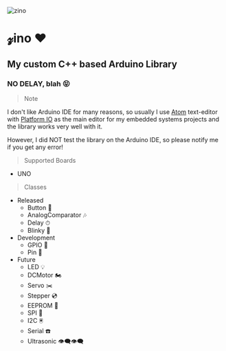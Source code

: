 ![zino](https://raw.githubusercontent.com/saleem-hadad/zino/master/zino.jpg)

# 𝔃ino ❤︎
## My custom C++ based Arduino Library
### NO DELAY, blah 😝

> Note

I don't like Arduino IDE for many reasons, so usually I use [Atom](https://atom.io/) text-editor with [Platform IO](http://platformio.org/platformio-ide) as the main editor for my embedded systems projects and the library works very well with it.

However, I did NOT test the library on the Arduino IDE, so please notify me if you get any error!


> Supported Boards

+ UNO

> Classes

- Released
  + Button 🔲
  + AnalogComparator 🎶
  + Delay ⏱
  + Blinky 🔮
- Development
  + GPIO 🎹
  + Pin 📍
- Future
  + LED 💡
  + DCMotor 🏍
  + Servo ✂️
  + Stepper 💿
  + EEPROM 💾
  + SPI 📲
  + I2C 🖲
  + Serial ☎️
  + Ultrasonic 👁‍🗨👁‍🗨
